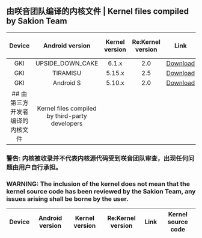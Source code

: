 ## 由咲音团队编译的内核文件 | Kernel files compiled by Sakion Team
| Device | Android version | Kernel version | Re:Kernel version | Link | Kernel source code |
| :-: | :-: | :-: | :-: | :-: | :-: |
| GKI | UPSIDE_DOWN_CAKE | 6.1.x | 2.0 | [Download](https://www.123pan.com/s/h1szVv-9mv4H.html) | N/A |
| GKI | TIRAMISU | 5.15.x | 2.5 | [Download](https://www.123pan.com/s/h1szVv-9mv4H.html) | N/A |
| GKI | Android S | 5.10.x | 2.0 | [Download](https://www.123pan.com/s/h1szVv-9mv4H.html) | N/A |
## 由第三方开发者编译的内核文件 | Kernel files compiled by third-party developers
### 警告: 内核被收录并不代表内核源代码受到咲音团队审查，出现任何问题由用户自行承担。
### WARNING: The inclusion of the kernel does not mean that the kernel source code has been reviewed by the Sakion Team, any issues arising shall be borne by the user.
| Device | Android version | Kernel version | Re:Kernel version | Link | Kernel source code |
| :-: | :-: | :-: | :-: | :-: | :-: |
